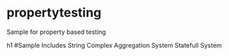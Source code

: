 # propertytesting

Sample for property based testing

h1 #Sample Includes
String 
Complex Aggregation System
Statefull System

